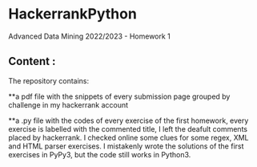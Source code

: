 # HackerrankPython
Advanced Data Mining 2022/2023 -  Homework 1


## Content : 


The repository contains:


  **a pdf file with the snippets of every submission page grouped by challenge in my hackerrank account
  
  
  **a .py file with the codes of every exercise of the first homework, every exercise is labelled with the commented title, I left the deafult comments placed by hackerrank. I checked online some clues for some regex, XML and HTML parser exercises. I  mistakenly wrote the solutions of the first exercises in PyPy3, but the code still works in Python3.
  
  
